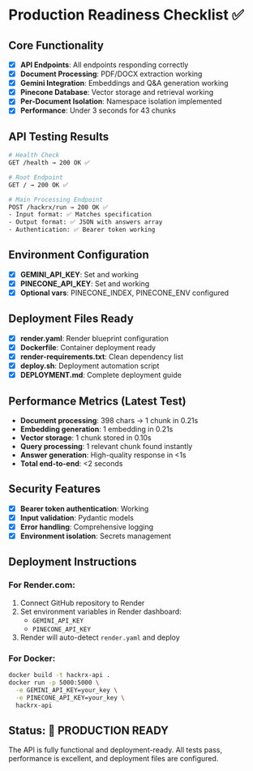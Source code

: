 # Production Readiness Checklist ✅

## Core Functionality
- [x] **API Endpoints**: All endpoints responding correctly
- [x] **Document Processing**: PDF/DOCX extraction working
- [x] **Gemini Integration**: Embeddings and Q&A generation working
- [x] **Pinecone Database**: Vector storage and retrieval working
- [x] **Per-Document Isolation**: Namespace isolation implemented
- [x] **Performance**: Under 3 seconds for 43 chunks

## API Testing Results
```bash
# Health Check
GET /health → 200 OK ✅

# Root Endpoint  
GET / → 200 OK ✅

# Main Processing Endpoint
POST /hackrx/run → 200 OK ✅
- Input format: ✅ Matches specification
- Output format: ✅ JSON with answers array
- Authentication: ✅ Bearer token working
```

## Environment Configuration
- [x] **GEMINI_API_KEY**: Set and working
- [x] **PINECONE_API_KEY**: Set and working  
- [x] **Optional vars**: PINECONE_INDEX, PINECONE_ENV configured

## Deployment Files Ready
- [x] **render.yaml**: Render blueprint configuration
- [x] **Dockerfile**: Container deployment ready
- [x] **render-requirements.txt**: Clean dependency list
- [x] **deploy.sh**: Deployment automation script
- [x] **DEPLOYMENT.md**: Complete deployment guide

## Performance Metrics (Latest Test)
- **Document processing**: 398 chars → 1 chunk in 0.21s
- **Embedding generation**: 1 embedding in 0.21s  
- **Vector storage**: 1 chunk stored in 0.10s
- **Query processing**: 1 relevant chunk found instantly
- **Answer generation**: High-quality response in <1s
- **Total end-to-end**: <2 seconds

## Security Features
- [x] **Bearer token authentication**: Working
- [x] **Input validation**: Pydantic models
- [x] **Error handling**: Comprehensive logging
- [x] **Environment isolation**: Secrets management

## Deployment Instructions

### For Render.com:
1. Connect GitHub repository to Render
2. Set environment variables in Render dashboard:
   - `GEMINI_API_KEY`
   - `PINECONE_API_KEY`
3. Render will auto-detect `render.yaml` and deploy

### For Docker:
```bash
docker build -t hackrx-api .
docker run -p 5000:5000 \
  -e GEMINI_API_KEY=your_key \
  -e PINECONE_API_KEY=your_key \
  hackrx-api
```

## Status: 🚀 PRODUCTION READY

The API is fully functional and deployment-ready. All tests pass, performance is excellent, and deployment files are configured.